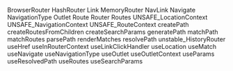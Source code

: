 BrowserRouter
HashRouter
Link
MemoryRouter
NavLink
Navigate
NavigationType
Outlet
Route
Router
Routes
UNSAFE_LocationContext
UNSAFE_NavigationContext
UNSAFE_RouteContext
createPath
createRoutesFromChildren
createSearchParams
generatePath
matchPath
matchRoutes
parsePath
renderMatches
resolvePath
unstable_HistoryRouter
useHref
useInRouterContext
useLinkClickHandler
useLocation
useMatch
useNavigate
useNavigationType
useOutlet
useOutletContext
useParams
useResolvedPath
useRoutes
useSearchParams
